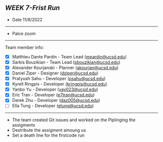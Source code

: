 ***WEEK 7-Frist Run***
---
- Date 11/8/2022
---
- Palce zoom
---
Team member info:<br>
- [X] Matthieu Dante Pardin - Team Lead (mpardin@ucsd.edu)<br>
- [X] Sarkis Bouzikian - Team Lead (sbouzikian@ucsd.edu)<br>
- [X] Alexander Kourjanski - Planner (akourjan@ucsd.edu)<br>
- [X] Daniel Ziper - Designer (dziper@ucsd.edu)<br>
- [X] Pratyush Sahu - Developer (psahu@ucsd.edu)<br>
- [X] Kyrell Ringpis - Developer (kringpis@ucsd.edu)<br>
- [X] Yanbo Yu - Developer (yay023@ucsd.edu)<br>
- [X] Eric Tran - Developer (e7tran@ucsd.edu)<br>
- [X] Derek Zhu - Developer (daz005@ucsd.edu)<br>
- [ ] Ella Tung - Developer (etung@ucsd.edu)
---

- The team created Git issues and worked on the Piplinging the assigments 
- Destribute the assigment amoung us 
- Set a death line for the firstcode run

